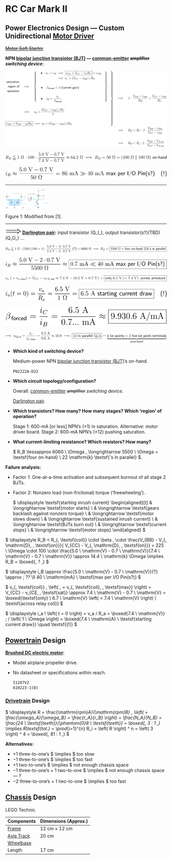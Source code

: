 

# RC Car Mark II



## Power Electronics Design — Custom Unidirectional [Motor Driver](https://en.wikipedia.org/wiki/Motor_controller)

[~~Motor Soft Starter~~](https://en.wikipedia.org/wiki/Motor_soft_starter)



**NPN [bipolar junction transistor (BJT)](https://en.wikipedia.org/wiki/Bipolar_junction_transistor) — [common-emitter](https://en.wikipedia.org/wiki/Common_emitter) ~~amplifier~~ *switching device*:**



![](equation_1.svg)

![](equation_2.svg)

![](equation_3.svg)

------



<img src="assets/output-1.png" alt="Figure 1a: Modified from [1]." style="zoom:6.25%;" /> <img src="assets/output-2.png" alt="Figure 1b: Modified from [1]." style="zoom:6.25%;" />



Figure 1: Modified from [1].

------

![](assets/implies.svg) **[Darlington pair](https://en.wikipedia.org/wiki/Darlington_transistor):** input transistor (Q_I_), output transistor(s?)(TBD) (Q_O_)  …

![](equation_4.svg)

![](equation_5.svg)

![](equation_6.svg)

![](equation_7.svg)

![](equation_8.svg)

![](equation_9.svg)



- **Which kind of switching device?**

  Medium-power NPN [bipolar junction transistor (BJT)](https://en.wikipedia.org/wiki/Bipolar_junction_transistor)’s on-hand.

  `PN2222A-D32`

- **Which circuit topology/configuration?**

  Overall: [common-emitter](https://en.wikipedia.org/wiki/Common_emitter) ~~amplifier~~ *switching device*.

  [Darlington pair](https://en.wikipedia.org/wiki/Darlington_transistor).

- **Which transistors? How many? How many stages? Which ‘region’ of operation?**

  Stage 1: 600-mA [or less] NPN’s (×1) in saturation. Alternative: motor driver board.
  Stage 2: 600-mA NPN’s (×12) pushing saturation.

- **What current-limiting resistance? Which resistors? How many?**

  $ R_B \lessapprox 6060 \ \Omega \, \longrightarrow 5500 \ \Omega = \textsf{four on-hand} \ 22 \mathrm{k} \textsf{'s in parallel} $.



**Failure analysis:**

- Factor 1: One-at-a-time activation and subsequent burnout of all stage 2 BJTs.

- Factor 2: Nonzero load (non-frictional) torque (‘freewheeling’).

  $ \displaystyle \textsf{starting inrush current} \begin{aligned}[t] & \longrightarrow \textsf{motor starts} \\ & \longrightarrow \textsf{gears backlash against nonzero torque} \\ & \longrightarrow \textsf{motor slows down} \\ & \longrightarrow \textsf{sustained inrush current} \\ & \longrightarrow \textsf{BJTs burn out} \\ & \longrightarrow \textsf{current stops} \\ & \longrightarrow \textsf{motor stops}  \end{aligned} $

$ \displaystyle R_B < R_{\, \textsf{coil}} \cdot \beta \, \cdot \frac{V_{BB} - V_{\, \mathrm{D}, \, \textsf{on}}}{ V_{CC} - V_{\, \mathrm{D}, \, \textsf{on}}} = 225 \ \Omega \cdot 100 \cdot \frac{5.0 \ \mathrm{V} - 0.7 \ \mathrm{V}}{7.4 \ \mathrm{V} - 0.7 \ \mathrm{V}} \approx 14.4 \ \mathrm{k} \Omega \implies R_B = \boxed{\, ? \,} $

$ \displaystyle i_B \approx \frac{5.0 \ \mathrm{V} - 0.7 \ \mathrm{V}}{?} \approx \; ?? \ll 40 \ \mathrm{mA} \ \textsf{max per I/O Pin(s?)} $

$ v_{\, \textsf{coil}} \, \left( \, = v_{\, \textsf{coil}, \, \textsf{max}} \right) = V_{CC} - v_{CE, \, \textsf{sat}} \approx 7.4 \ \mathrm{V} - 0.7 \ \mathrm{V} = \boxed{\textsf{only} \ 6.7 \ \mathrm{V} \left( < 7.4 \ \mathrm{V} \right) \ \textsf{across relay coil}} $

$ \displaystyle i_a \! \left( t = 0 \right) = v_a / R_a = \boxed{7.4 \ \mathrm{V}} \; / \left( 1 \ \Omega \right) = \boxed{7.4 \ \mathrm{A} \ \textsf{starting current draw}} \quad \textsf{(!)} $



## [Powertrain](https://en.wikipedia.org/wiki/Powertrain) Design



**[Brushed DC electric motor](https://en.wikipedia.org/wiki/Brushed_DC_electric_motor):**

- Model airplane propeller drive.

- No datasheet or specifications within reach.

  ```
  51287V2
  610223-1(B)
  ```



### [Drivetrain](https://en.wikipedia.org/wiki/Drivetrain) Design



$ \displaystyle R = \frac{\mathrm{rpm}_A}{\mathrm{rpm}_B} \, \left( = \frac{\omega_A}{\omega_B} = \frac{r_A}{r_B} \right) = \frac{N_A}{N_B} = \frac{24 \ \textsf{teeth}}{\phantom{0}8 \ \textsf{teeth}} = \boxed{\, 3 : 1 \,} \implies R_\textsf{tot.} = \prod_{i=1}^{n} R_i = \left( R \right) ^ n = \left( 3 \right) ^ 4 = \boxed{\, 81 : 1 \,} $



**Alternatives:**

- +1 three-to-one’s $ \implies $ too slow
- −1 three-to-one’s $ \implies $ too fast
- +1 two-to-one’s $ \implies $ not enough chassis space
- −1 three-to-one’s + 1 two-to-one $ \implies $ not enough chassis space — ?
- −2 three-to-one’s + 1 two-to-one $ \implies $ too fast



## [Chassis](https://en.wikipedia.org/wiki/Chassis) Design



LEGO Technic

| Components                                             | Dimensions (Approx.) |
| ------------------------------------------------------ | -------------------- |
| [Frame](https://en.wikipedia.org/wiki/Vehicle_frame)   | 12 cm × 12 cm        |
| [Axle Track](https://en.wikipedia.org/wiki/Axle_track) | 20 cm                |
| [Wheelbase](https://en.wikipedia.org/wiki/Wheelbase)   |                      |
| Length                                                 | 17 cm                |
